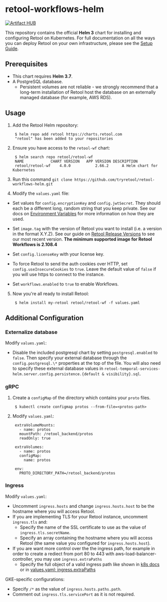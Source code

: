 # retool-workflows-helm

[![Artifact HUB](https://img.shields.io/endpoint?url=https://artifacthub.io/badge/repository/retool)](https://artifacthub.io/packages/search?repo=retool)

This repository contains the official **Helm 3** chart for installing and configuring
Retool on Kubernetes. For full documentation on all the ways you can deploy
Retool on your own infrastructure, please see the [Setup
Guide](https://docs.retool.com/docs/setup-instructions).

## Prerequisites

* This chart requires **Helm 3.7**.
* A PostgreSQL database.
  * Persistent volumes are not reliable - we strongly recommend that a long-term
  installation of Retool host the database on an externally managed database (for example, AWS RDS).

## Usage
1. Add the Retool Helm repository:

        $ helm repo add retool https://charts.retool.com
        "retool" has been added to your repositories

2. Ensure you have access to the `retool-wf` chart:

        $ helm search repo retool/retool-wf
        NAME         	CHART VERSION	APP VERSION	DESCRIPTION                
        retool/retool-wf	4.0.0        	2.66.2     	A Helm chart for Kubernetes
3. Run this command `git clone https://github.com/tryretool/retool-workflows-helm.git`

4. Modify the `values.yaml` file:

* Set values for `config.encryptionKey` and `config.jwtSecret`. They should each be a different long, random string that you keep private. See our docs on [Environment Variables](https://docs.retool.com/docs/environment-variables) for more information on how they are used.

* Set `image.tag` with the version of Retool you want to install (i.e. a version in the format X.Y.Z). See our guide on [Retool Release Versions](https://docs.retool.com/docs/updating-retool-on-premise#retool-release-versions) to see our most recent version. **The minimum supported image for Retool Workflows is 2.108.4**

* Set `config.licenseKey` with your license key.

* To force Retool to send the auth cookies over HTTP, set `config.useInsecureCookies` to `true`. Leave the default value of `false` if you will use https to connect to the instance.

* Set `workflows.enabled` to `true` to enable Workflows.

5. Now you're all ready to install Retool:

        $ helm install my-retool retool/retool-wf -f values.yaml

## Additional Configuration

### Externalize database
Modify `values.yaml`:

* Disable the included postgresql chart by setting `postgresql.enabled` to `false`. Then specify your external database through the `config.postgresql.\*` properties at the top of the file. You will also need to specify these external database values in `retool-temporal-services-helm.server.config.persistence.{default & visibility}.sql`.

### gRPC
1. Create a `configMap` of the directory which contains your `proto` files.

        $ kubectl create configmap protos --from-file=<protos-path>

2. Modify `values.yaml`:

        extraVolumeMounts:
          - name: protos
          mountPath: /retool_backend/protos
          readOnly: true

        extraVolumes:
          - name: protos
          configMap:
            name: protos 

        env:
          PROTO_DIRECTORY_PATH=/retool_backend/protos

### Ingress
Modify `values.yaml`:

- Uncomment `ingress.hosts` and change `ingress.hosts.host` to be the hostname where you will access Retool.
- If you are implementing TLS for your Retool instance, uncomment `ingress.tls` and:
    - Specify the name of the SSL certificate to use as the value of `ingress.tls.secretName`.
    - Specify an array containing the hostname where you will access Retool (the same value you configured for `ingress.hosts.host`).
- If you are want more control over the the ingress path, for example in order to create a rediect from port 80 to 443 with aws-load-balancer-controller, you may use `ingress.extraPaths`
    - Specify the full object of a valid ingress path like shown in [k8s docs](https://kubernetes.io/docs/concepts/services-networking/ingress/#the-ingress-resource) or in [values.yaml: ingress.extraPaths](values.yaml#L250)

GKE-specific configurations:

- Specify `/*` as the value of `ingress.hosts.paths.path`.
- Comment out `ingress.tls.servicePort` as it is not required.
